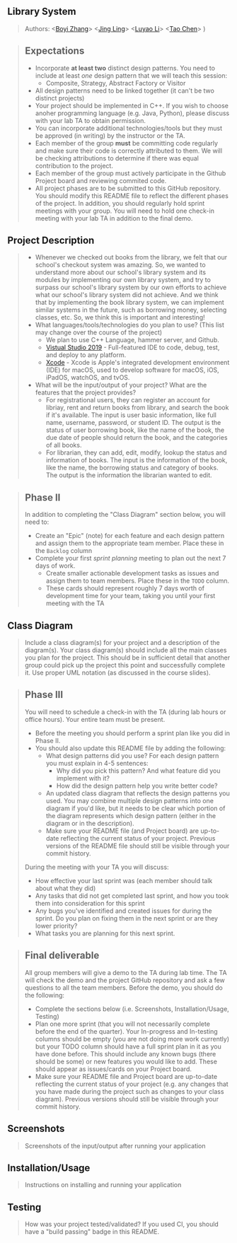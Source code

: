 ## Library System

 > Authors: \<[Boyi Zhang](https://github.com/bzhan166)\> 
 >  \<[Jing Ling](https://github.com/Ophelia13908329)\> 
 >  \<[Luyao Li](https://github.com/lukalee)\> 
 >  \<[Tao Chen](https://github.com/tchen285)\> ) 
 
 
 > ## Expectations
 > * Incorporate **at least two** distinct design patterns. You need to include at least *one* design pattern that we will teach this session:
 >   * Composite, Strategy, Abstract Factory or Visitor
 > * All design patterns need to be linked together (it can't be two distinct projects)
 > * Your project should be implemented in C++. If you wish to choose anoher programming language (e.g. Java, Python), please discuss with your lab TA to obtain permission.
 > * You can incorporate additional technologies/tools but they must be approved (in writing) by the instructor or the TA.
 > * Each member of the group **must** be committing code regularly and make sure their code is correctly attributed to them. We will be checking attributions to determine if there was equal contribution to the project.
 > * Each member of the group must actively participate in the Github Project board and reviewing commited code.
> * All project phases are to be submitted to this GitHub repository. You should modify this README file to reflect the different phases of the project. In addition, you should regularly hold sprint meetings with your group. You will need to hold one check-in meeting with your lab TA in addition to the final demo.

## Project Description
 > * Whenever we checked out books from the library, we felt that our school's checkout system was amazing. So, we wanted to understand more about our school's library system and its modules by implementing our own library system, and try to surpass our school's library system by our own efforts to achieve what our school's library system did not achieve. And we think that by implementing the book library system, we can implement similar systems in the future, such as borrowing money, selecting classes, etc. So, we think this is important and interesting!
 > * What languages/tools/technologies do you plan to use? (This list may change over the course of the project)
 >   * We plan to use C++ Language, hammer server, and Github.
 >   * [Vistual Studio 2019](https://visualstudio.microsoft.com/) - Full-featured IDE to code, debug, test, and deploy to any platform.
 >   * [Xcode](https://xcodereleases.com/) - Xcode is Apple's integrated development environment (IDE) for macOS, used to develop software for macOS, iOS, iPadOS, watchOS, and tvOS.
 > * What will be the input/output of your project? What are the features that the project provides?
 >   *  For registrational users, they can register an account for libriay, rent and return books from library, and search the book if it's available. The input is user basic information, like full name, username, password, or student ID. The output is the status of user borrowing book, like the name of the book, the due date of people should return the book, and the categories of all books.
 >   *  For librarian, they can add, edit, modify, lookup the status and information of books. The input is the information of the book, like the name, the borrowing status and category of books. The output is the information the librarian wanted to edit. 

 > ## Phase II
 > In addition to completing the "Class Diagram" section below, you will need to:
 > * Create an "Epic" (note) for each feature and each design pattern and assign them to the appropriate team member. Place these in the `Backlog` column
 > * Complete your first *sprint planning* meeting to plan out the next 7 days of work.
 >   * Create smaller actionable development tasks as issues and assign them to team members. Place these in the `TODO` column.
 >   * These cards should represent roughly 7 days worth of development time for your team, taking you until your first meeting with the TA
## Class Diagram
 > Include a class diagram(s) for your project and a description of the diagram(s). Your class diagram(s) should include all the main classes you plan for the project. This should be in sufficient detail that another group could pick up the project this point and successfully complete it. Use proper UML notation (as discussed in the course slides).
 
 > ## Phase III
 > You will need to schedule a check-in with the TA (during lab hours or office hours). Your entire team must be present. 
 > * Before the meeting you should perform a sprint plan like you did in Phase II.
 > * You should also update this README file by adding the following:
 >   * What design patterns did you use? For each design pattern you must explain in 4-5 sentences:
 >     * Why did you pick this pattern? And what feature did you implement with it?
 >     * How did the design pattern help you write better code?
 >   * An updated class diagram that reflects the design patterns you used. You may combine multiple design patterns into one diagram if you'd like, but it needs to be clear which portion of the diagram represents which design pattern (either in the diagram or in the description).
 >   * Make sure your README file (and Project board) are up-to-date reflecting the current status of your project. Previous versions of the README file should still be visible through your commit history.
> 
> During the meeting with your TA you will discuss: 
 > * How effective your last sprint was (each member should talk about what they did)
 > * Any tasks that did not get completed last sprint, and how you took them into consideration for this sprint
 > * Any bugs you've identified and created issues for during the sprint. Do you plan on fixing them in the next sprint or are they lower priority?
 > * What tasks you are planning for this next sprint.

 
 > ## Final deliverable
 > All group members will give a demo to the TA during lab time. The TA will check the demo and the project GitHub repository and ask a few questions to all the team members. 
 > Before the demo, you should do the following:
 > * Complete the sections below (i.e. Screenshots, Installation/Usage, Testing)
 > * Plan one more sprint (that you will not necessarily complete before the end of the quarter). Your In-progress and In-testing columns should be empty (you are not doing more work currently) but your TODO column should have a full sprint plan in it as you have done before. This should include any known bugs (there should be some) or new features you would like to add. These should appear as issues/cards on your Project board.
 > * Make sure your README file and Project board are up-to-date reflecting the current status of your project (e.g. any changes that you have made during the project such as changes to your class diagram). Previous versions should still be visible through your commit history. 
 
 ## Screenshots
 > Screenshots of the input/output after running your application
 ## Installation/Usage
 > Instructions on installing and running your application
 ## Testing
 > How was your project tested/validated? If you used CI, you should have a "build passing" badge in this README.
 
